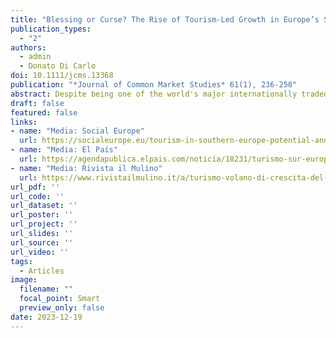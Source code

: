 ```yaml
---
title: "Blessing or Curse? The Rise of Tourism-Led Growth in Europe’s Southern Periphery"
publication_types:
  - "2"
authors:
  - admin
  - Donato Di Carlo
doi: 10.1111/jcms.13368
publication: "*Journal of Common Market Studies* 61(1), 236-258"
abstract: Despite being one of the world's major internationally traded services, tourism remains neglected within debates on European integration and growth models. We highlight the rise of tourism-led growth in Southern Europe. We argue that the process of European integration has been a double- edged sword, simultaneously incentivizing and forcing Southern European economies to reap their comparative advantage in tourism. While European integration has created the preconditions for the expansion of intra-European tourism, monetary integration preempts macroeconomic management. Since the Eurozone crisis, internal devaluation and fiscal austerity have suppressed domestic growth drivers, inducing these governments towards an export-led growth strategy. We document the emergence of unprecedented tourism-related current account surpluses in Southern Europe, driven strongly by tourism imports from the EMU-core countries and the UK. Thus, while different types of export-led growth strategies now coexist in the EMU, Southern Europe’s excessive reliance on international tourism for growth comes with severe pitfalls.
draft: false
featured: false
links:
- name: "Media: Social Europe"
  url: https://socialeurope.eu/tourism-in-southern-europe-potential-and-perils
- name: "Media: El País"
  url: https://agendapublica.elpais.com/noticia/18231/turismo-sur-europa-potencial-peligros
- name: "Media: Rivista il Mulino"
  url: https://www.rivistailmulino.it/a/turismo-volano-di-crescita-del-sud-europa  
url_pdf: ''
url_code: ''
url_dataset: ''
url_poster: ''
url_project: ''
url_slides: ''
url_source: ''
url_video: ''
tags:
  - Articles
image:
  filename: ""
  focal_point: Smart
  preview_only: false
date: 2023-12-19
---
```

